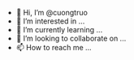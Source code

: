 - 👋 Hi, I’m @cuongtruo
- 👀 I’m interested in ...
- 🌱 I’m currently learning ...
- 💞️ I’m looking to collaborate on ...
- 📫 How to reach me ...

<!---
cuongtruo/cuongtruo is a ✨ special ✨ repository because its `README.md` (this file) appears on your GitHub profile.
You can click the Preview link to take a look at your changes.
--->
